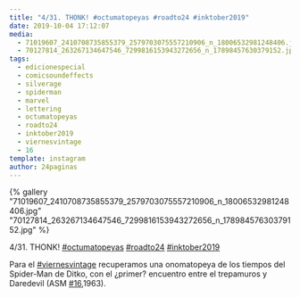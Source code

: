 ```yaml
---
title: "4/31. THONK! #octumatopeyas #roadto24 #inktober2019"
date: 2019-10-04 17:12:07
media: 
  - 71019607_2410708735855379_2579703075557210906_n_18006532981248406.jpg
  - 70127814_263267134647546_7299816153943272656_n_17898457630379152.jpg
tags: 
  - edicionespecial
  - comicsoundeffects
  - silverage
  - spiderman
  - marvel
  - lettering
  - octumatopeyas
  - roadto24
  - inktober2019
  - viernesvintage
  - 16
template: instagram
author: 24paginas
---
```


{% gallery "71019607_2410708735855379_2579703075557210906_n_18006532981248406.jpg" "70127814_263267134647546_7299816153943272656_n_17898457630379152.jpg" %}

4/31. THONK! [#octumatopeyas](/tags/octumatopeyas) [#roadto24](/tags/roadto24) [#inktober2019](/tags/inktober2019)

Para el [#viernesvintage](/tags/viernesvintage) recuperamos una onomatopeya de los tiempos del Spider-Man de Ditko, con el ¿primer? encuentro entre el trepamuros y Daredevil (ASM [#16](/tags/16),1963).
